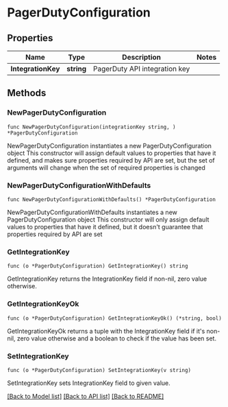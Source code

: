 # PagerDutyConfiguration

## Properties

Name | Type | Description | Notes
------------ | ------------- | ------------- | -------------
**IntegrationKey** | **string** | PagerDuty API integration key | 

## Methods

### NewPagerDutyConfiguration

`func NewPagerDutyConfiguration(integrationKey string, ) *PagerDutyConfiguration`

NewPagerDutyConfiguration instantiates a new PagerDutyConfiguration object
This constructor will assign default values to properties that have it defined,
and makes sure properties required by API are set, but the set of arguments
will change when the set of required properties is changed

### NewPagerDutyConfigurationWithDefaults

`func NewPagerDutyConfigurationWithDefaults() *PagerDutyConfiguration`

NewPagerDutyConfigurationWithDefaults instantiates a new PagerDutyConfiguration object
This constructor will only assign default values to properties that have it defined,
but it doesn't guarantee that properties required by API are set

### GetIntegrationKey

`func (o *PagerDutyConfiguration) GetIntegrationKey() string`

GetIntegrationKey returns the IntegrationKey field if non-nil, zero value otherwise.

### GetIntegrationKeyOk

`func (o *PagerDutyConfiguration) GetIntegrationKeyOk() (*string, bool)`

GetIntegrationKeyOk returns a tuple with the IntegrationKey field if it's non-nil, zero value otherwise
and a boolean to check if the value has been set.

### SetIntegrationKey

`func (o *PagerDutyConfiguration) SetIntegrationKey(v string)`

SetIntegrationKey sets IntegrationKey field to given value.



[[Back to Model list]](../README.md#documentation-for-models) [[Back to API list]](../README.md#documentation-for-api-endpoints) [[Back to README]](../README.md)



